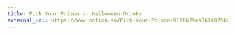 ```yaml
---
title: Pick Your Poison -- Halloween Drinks
external_url: https://www.notion.so/Pick-Your-Poison-9128679ea3614825b6c1e8bdd5d29527
---
```

